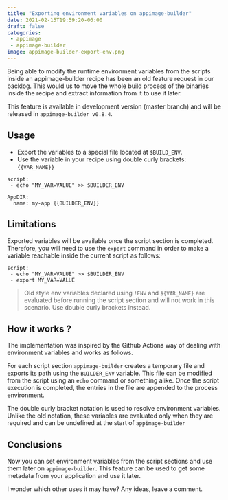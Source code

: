```yaml
---
title: "Exporting environment variables on appimage-builder"
date: 2021-02-15T19:59:20-06:00
draft: false
categories:
 - appimage
 - appimage-builder
image: appimage-builder-export-env.png
---
```


Being able to modify the runtime environment variables from
the scripts inside an appimage-builder recipe has been an
old feature request in our backlog. This would us to move
the whole build process of the binaries inside the recipe
and extract information from it to use it later.

This feature is available in development version (master branch)
and will be released in `appimage-builder v0.8.4`.

## Usage

- Export the variables to a special file located at 
  `$BUILD_ENV`.
- Use the variable in your recipe using double curly 
  brackets: `{{VAR_NAME}}`

```
script:
 - echo "MY_VAR=VALUE" >> $BUILDER_ENV
 
AppDIR:
  name: my-app {{BUILDER_ENV}}
```

## Limitations

Exported variables will be available once the script section
is completed. Therefore, you will need to use the `export`
command in order to make a variable reachable inside the 
current script as follows:

```
script:
 - echo "MY_VAR=VALUE" >> $BUILDER_ENV
 - export MY_VAR=VALUE
```

> Old style env variables declared using `!ENV` and `${VAR_NAME}`
are evaluated before running the script section and will not 
work in this scenario. Use double curly brackets instead.

## How it works ?

The implementation was inspired by the Github Actions way
of dealing with environment variables and works as follows.

For each script section `appimage-builder` creates a temporary
file and exports its path using the `BUILDER_ENV` variable.
This file can be modified from the script using an `echo` 
command or something alike. Once the script execution is 
completed, the entries in the file are appended to the
process environment.

The double curly bracket notation is used to resolve environment 
variables. Unlike the old notation, these variables are evaluated
only when they are required and can be undefined at the start
of `appimage-builder`

## Conclusions

Now you can set environment variables from the script sections and
use them later on `appimage-builder`. This feature can be used
to get some metadata from your application and use it later.

I wonder which other uses it may have?
Any ideas, leave a comment.
